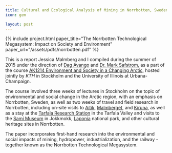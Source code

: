 ```yaml
---
title: Cultural and Ecological Analysis of Mining in Norrbotten, Sweden 
icon: gem

layout: post
---
```


{% include project.html
   paper_title="The Norrbotten Technological Megasystem&#58; Impact on Society and Environment"
   paper_url="/assets/pdfs/norrbotten.pdf"
   %}

This is a report Jessica Malmberg and I compiled during the summer of 2015 under
the direction of [Dag Avango](https://www.kth.se/profile/avango/) and [Dr. Mark
Safstrom](http://www.germanic.illinois.edu/people/safstrom), as a part of the
course [AK1214  Environment and Society in a Changing
Arctic](http://www.kth.se/student/kurser/kurs/AK1214?l=en), hosted jointly by
_KTH_ in Stockholm and the University of Illinois at Urbana-Champaign.

The course involved three weeks of lectures in Stockholm on the topic of
environmental and social change in the Arctic region, with an emphasis on
Norrbotten, Sweden, as well as two weeks of travel and field research in
Norrbotten, including on-site visits to
[Aitik](http://www.boliden.com/Operations/Mines/Aitik/),
[Malmberget](https://www.lkab.com/en/About-us/Overview/Operations-Areas/Malmberget/),
and
[Kiruna](https://www.lkab.com/en/About-us/Overview/Operations-Areas/Kiruna/), as
well as a stay at the [Tarfala Research
Station](http://www.natgeo.su.se/english/tarfala-research-station/tarfala-research-station-1.53731)
in the Tarfala Valley and visits to the [Samí
Museum](http://www.ajtte.com/english/) in Jokkmokk, [Laponia](laponia.nu/)
national park, and other cultural heritage sites in Norrbotten.

The paper incorporates first-hand research into the environmental and social
impacts of mining, hydropower, industrialization, and the railway - together
known as the Norrbotten Technological Megasystem.

